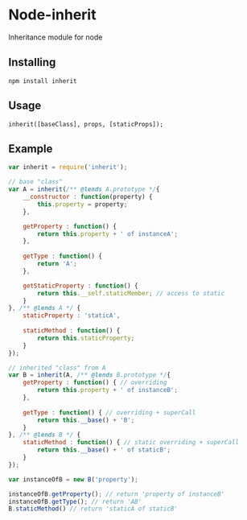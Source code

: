 Node-inherit
============

Inheritance module for node

Installing
------------
    npm install inherit

Usage
------------
    inherit([baseClass], props, [staticProps]);
    
Example
------------
```javascript
var inherit = require('inherit');

// base "class"
var A = inherit(/** @lends A.prototype */{
    __constructor : function(property) {
        this.property = property;
    },

    getProperty : function() {
        return this.property + ' of instanceA';
    },
    
    getType : function() {
        return 'A';
    },

    getStaticProperty : function() {
        return this.__self.staticMember; // access to static
    }
}, /** @lends A */ {    
    staticProperty : 'staticA',
    
    staticMethod : function() {
        return this.staticProperty;
    }
});

// inherited "class" from A
var B = inherit(A, /** @lends B.prototype */{
    getProperty : function() { // overriding
        return this.property + ' of instanceB';
    },
    
    getType : function() { // overriding + superCall
        return this.__base() + 'B';
    }
}, /** @lends B */ {
    staticMethod : function() { // static overriding + superCall
        return this.__base() + ' of staticB';
    }
});

var instanceOfB = new B('property');

instanceOfB.getProperty(); // return 'property of instanceB'
instanceOfB.getType(); // return 'AB'
B.staticMethod() // return 'staticA of staticB'
```